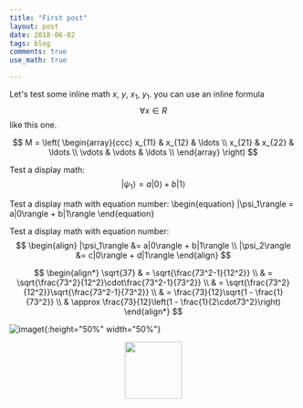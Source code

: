 ```yaml
---
title: "First post"
layout: post
date: 2018-06-02
tags: blog
comments: true
use_math: true

---
```


Let's test some inline math $x$, $y$, $x_1$, $y_1$. you can use an inline formula $$\forall x \in R$$ like this one.

$$
M = \left( \begin{array}{ccc}
x_{11} & x_{12} & \ldots \\
x_{21} & x_{22} & \ldots \\
\vdots & \vdots & \ldots \\
\end{array} \right)
$$

Test a display math:
$$
   |\psi_1\rangle = a|0\rangle + b|1\rangle
$$

Test a display math with equation number:
\begin{equation}
   |\psi_1\rangle = a|0\rangle + b|1\rangle
\end{equation}

Test a display math with equation number:
$$
  \begin{align}
    |\psi_1\rangle &= a|0\rangle + b|1\rangle \\
    |\psi_2\rangle &= c|0\rangle + d|1\rangle
  \end{align}
$$

$$
\begin{align*}
\sqrt{37} & = \sqrt{\frac{73^2-1}{12^2}} \\
 & = \sqrt{\frac{73^2}{12^2}\cdot\frac{73^2-1}{73^2}} \\ 
 & = \sqrt{\frac{73^2}{12^2}}\sqrt{\frac{73^2-1}{73^2}} \\
 & = \frac{73}{12}\sqrt{1 - \frac{1}{73^2}} \\
 & \approx \frac{73}{12}\left(1 - \frac{1}{2\cdot73^2}\right)
\end{align*}
$$




![imaget](https://github.com/mingzhang-yin/mingzhang-yin.github.io/blob/master/assets/images/heart.jpg){:height="50%" width="50%"}

<div style="text-align:center">
<img src="https://github.com/mingzhang-yin/mingzhang-yin.github.io/blob/master/assets/images/heart.jpg" width="100" height="100"/>
</div>
